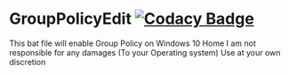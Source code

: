 # GroupPolicyEdit [![Codacy Badge](https://api.codacy.com/project/badge/Grade/f4b0216640b840da873fd5e14c4d23cf)](https://www.codacy.com/manual/Ignaciox/GroupPolicyEdit?utm_source=github.com&amp;utm_medium=referral&amp;utm_content=Ignaciox/GroupPolicyEdit&amp;utm_campaign=Badge_Grade)

This bat file will enable Group Policy on Windows 10 Home
I am not responsible for any damages (To your Operating system)
Use at your own discretion

